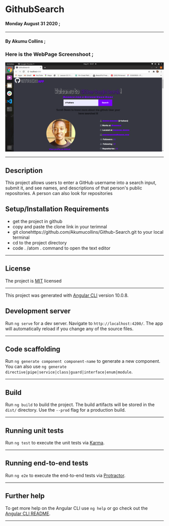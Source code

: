 # GithubSearch

#### **Monday August 31 2020** ;

***

#### By **Akumu Collins** ;

### Here is the **WebPage Screenshoot** ;

![alt text](src/assets/img/Screen_shot.png)

---

## Description
This project allows users to enter a GitHub username into a search input, submit it, and see names, and descriptions of that person's public repositories. A person can also look for repositories 

## Setup/Installation Requirements
* get the project in github
* copy and  paste the clone link in your terimnal
* git clonehttps://github.com/Akumucollins/Github-Search.git to your local terminal
* cd to the project directory
* code . /atom . command  to open the text editor

---

## License
The project is [MIT](LICENSE) licensed 

***
This project was generated with [Angular CLI](https://github.com/angular/angular-cli) version 10.0.8.

## Development server

Run `ng serve` for a dev server. Navigate to `http://localhost:4200/`. The app will automatically reload if you change any of the source files.

---

## Code scaffolding

Run `ng generate component component-name` to generate a new component. You can also use `ng generate directive|pipe|service|class|guard|interface|enum|module`.

***

## Build

Run `ng build` to build the project. The build artifacts will be stored in the `dist/` directory. Use the `--prod` flag for a production build.

---

## Running unit tests

Run `ng test` to execute the unit tests via [Karma](https://karma-runner.github.io).

***

## Running end-to-end tests

Run `ng e2e` to execute the end-to-end tests via [Protractor](http://www.protractortest.org/).

---

## Further help

To get more help on the Angular CLI use `ng help` or go check out the [Angular CLI README](https://github.com/angular/angular-cli/blob/master/README.md).

***